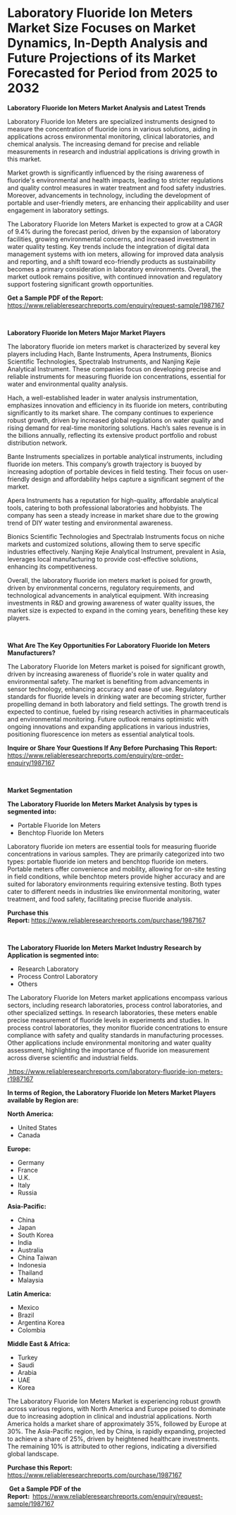 <p><h1>Laboratory Fluoride Ion Meters Market Size Focuses on Market Dynamics, In-Depth Analysis and Future Projections of its Market Forecasted for Period from 2025 to 2032</h1></p><p><strong>Laboratory Fluoride Ion Meters Market Analysis and Latest Trends</strong></p>
<p><p>Laboratory Fluoride Ion Meters are specialized instruments designed to measure the concentration of fluoride ions in various solutions, aiding in applications across environmental monitoring, clinical laboratories, and chemical analysis. The increasing demand for precise and reliable measurements in research and industrial applications is driving growth in this market.</p><p>Market growth is significantly influenced by the rising awareness of fluoride's environmental and health impacts, leading to stricter regulations and quality control measures in water treatment and food safety industries. Moreover, advancements in technology, including the development of portable and user-friendly meters, are enhancing their applicability and user engagement in laboratory settings.</p><p>The Laboratory Fluoride Ion Meters Market is expected to grow at a CAGR of 9.4% during the forecast period, driven by the expansion of laboratory facilities, growing environmental concerns, and increased investment in water quality testing. Key trends include the integration of digital data management systems with ion meters, allowing for improved data analysis and reporting, and a shift toward eco-friendly products as sustainability becomes a primary consideration in laboratory environments. Overall, the market outlook remains positive, with continued innovation and regulatory support fostering significant growth opportunities.</p></p>
<p><strong>Get a Sample PDF of the Report:&nbsp;</strong> <a href="https://www.reliableresearchreports.com/enquiry/request-sample/1987167?utm_campaign=3053&utm_medium=2&utm_source=Github&utm_content=ia&utm_term=12042025&utm_id=laboratory-fluoride-ion-meters">https://www.reliableresearchreports.com/enquiry/request-sample/1987167</a></p>
<p>&nbsp;</p>
<p><strong>Laboratory Fluoride Ion Meters Major Market Players</strong></p>
<p><p>The laboratory fluoride ion meters market is characterized by several key players including Hach, Bante Instruments, Apera Instruments, Bionics Scientific Technologies, Spectralab Instruments, and Nanjing Kejie Analytical Instrument. These companies focus on developing precise and reliable instruments for measuring fluoride ion concentrations, essential for water and environmental quality analysis.</p><p>Hach, a well-established leader in water analysis instrumentation, emphasizes innovation and efficiency in its fluoride ion meters, contributing significantly to its market share. The company continues to experience robust growth, driven by increased global regulations on water quality and rising demand for real-time monitoring solutions. Hach’s sales revenue is in the billions annually, reflecting its extensive product portfolio and robust distribution network.</p><p>Bante Instruments specializes in portable analytical instruments, including fluoride ion meters. This company’s growth trajectory is buoyed by increasing adoption of portable devices in field testing. Their focus on user-friendly design and affordability helps capture a significant segment of the market.</p><p>Apera Instruments has a reputation for high-quality, affordable analytical tools, catering to both professional laboratories and hobbyists. The company has seen a steady increase in market share due to the growing trend of DIY water testing and environmental awareness. </p><p>Bionics Scientific Technologies and Spectralab Instruments focus on niche markets and customized solutions, allowing them to serve specific industries effectively. Nanjing Kejie Analytical Instrument, prevalent in Asia, leverages local manufacturing to provide cost-effective solutions, enhancing its competitiveness.</p><p>Overall, the laboratory fluoride ion meters market is poised for growth, driven by environmental concerns, regulatory requirements, and technological advancements in analytical equipment. With increasing investments in R&D and growing awareness of water quality issues, the market size is expected to expand in the coming years, benefiting these key players.</p></p>
<p>&nbsp;</p>
<p><strong>What Are The Key Opportunities For Laboratory Fluoride Ion Meters Manufacturers?</strong></p>
<p><p>The Laboratory Fluoride Ion Meters market is poised for significant growth, driven by increasing awareness of fluoride's role in water quality and environmental safety. The market is benefiting from advancements in sensor technology, enhancing accuracy and ease of use. Regulatory standards for fluoride levels in drinking water are becoming stricter, further propelling demand in both laboratory and field settings. The growth trend is expected to continue, fueled by rising research activities in pharmaceuticals and environmental monitoring. Future outlook remains optimistic with ongoing innovations and expanding applications in various industries, positioning fluorescence ion meters as essential analytical tools.</p></p>
<p><strong>Inquire or Share Your Questions If Any Before Purchasing This Report:</strong> <a href="https://www.reliableresearchreports.com/enquiry/pre-order-enquiry/1987167?utm_campaign=3053&utm_medium=2&utm_source=Github&utm_content=ia&utm_term=12042025&utm_id=laboratory-fluoride-ion-meters">https://www.reliableresearchreports.com/enquiry/pre-order-enquiry/1987167</a></p>
<p>&nbsp;</p>
<p><strong>Market Segmentation</strong></p>
<p><strong>The Laboratory Fluoride Ion Meters Market Analysis by types is segmented into:</strong></p>
<p><ul><li>Portable Fluoride Ion Meters</li><li>Benchtop Fluoride Ion Meters</li></ul></p>
<p><p>Laboratory fluoride ion meters are essential tools for measuring fluoride concentrations in various samples. They are primarily categorized into two types: portable fluoride ion meters and benchtop fluoride ion meters. Portable meters offer convenience and mobility, allowing for on-site testing in field conditions, while benchtop meters provide higher accuracy and are suited for laboratory environments requiring extensive testing. Both types cater to different needs in industries like environmental monitoring, water treatment, and food safety, facilitating precise fluoride analysis.</p></p>
<p><strong>Purchase this Report:&nbsp;</strong><a href="https://www.reliableresearchreports.com/purchase/1987167?utm_campaign=3053&utm_medium=2&utm_source=Github&utm_content=ia&utm_term=12042025&utm_id=laboratory-fluoride-ion-meters">https://www.reliableresearchreports.com/purchase/1987167</a></p>
<p>&nbsp;</p>
<p><strong>The Laboratory Fluoride Ion Meters Market Industry Research by Application is segmented into:</strong></p>
<p><ul><li>Research Laboratory</li><li>Process Control Laboratory</li><li>Others</li></ul></p>
<p><p>The Laboratory Fluoride Ion Meters market applications encompass various sectors, including research laboratories, process control laboratories, and other specialized settings. In research laboratories, these meters enable precise measurement of fluoride levels in experiments and studies. In process control laboratories, they monitor fluoride concentrations to ensure compliance with safety and quality standards in manufacturing processes. Other applications include environmental monitoring and water quality assessment, highlighting the importance of fluoride ion measurement across diverse scientific and industrial fields.</p></p>
<p><a href="https://www.reliableresearchreports.com/laboratory-fluoride-ion-meters-r1987167?utm_campaign=3053&utm_medium=2&utm_source=Github&utm_content=ia&utm_term=12042025&utm_id=laboratory-fluoride-ion-meters">&nbsp;https://www.reliableresearchreports.com/laboratory-fluoride-ion-meters-r1987167</a></p>
<p><strong>In terms of Region, the Laboratory Fluoride Ion Meters Market Players available by Region are:</strong></p>
<p>
    <p> <strong> North America: </strong>
        <ul>
            <li>United States</li>
            <li>Canada</li>
        </ul>
        </p> 
    <p> <strong> Europe: </strong>
        <ul>
            <li>Germany</li>
            <li>France</li>
            <li>U.K.</li>
            <li>Italy</li>
            <li>Russia</li>
        </ul>
        </p> 
    <p> <strong> Asia-Pacific: </strong>
        <ul>
            <li>China</li>
            <li>Japan</li>
            <li>South Korea</li>
            <li>India</li>
            <li>Australia</li>
            <li>China Taiwan</li>
            <li>Indonesia</li>
            <li>Thailand</li>
            <li>Malaysia</li>
        </ul>
        </p> 
    <p> <strong> Latin America: </strong>
        <ul>
            <li>Mexico</li>
            <li>Brazil</li>
            <li>Argentina Korea</li>
            <li>Colombia</li>
        </ul>
        </p> 
    <p> <strong> Middle East & Africa: </strong>
        <ul>
            <li>Turkey</li>
            <li>Saudi</li>
            <li>Arabia</li>
            <li>UAE</li>
            <li>Korea</li>
        </ul>
    </p>
    </p>
<p><p>The Laboratory Fluoride Ion Meters Market is experiencing robust growth across various regions, with North America and Europe poised to dominate due to increasing adoption in clinical and industrial applications. North America holds a market share of approximately 35%, followed by Europe at 30%. The Asia-Pacific region, led by China, is rapidly expanding, projected to achieve a share of 25%, driven by heightened healthcare investments. The remaining 10% is attributed to other regions, indicating a diversified global landscape.</p></p>
<p><strong>Purchase this Report: </strong><a href="https://www.reliableresearchreports.com/purchase/1987167?utm_campaign=3053&utm_medium=2&utm_source=Github&utm_content=ia&utm_term=12042025&utm_id=laboratory-fluoride-ion-meters">https://www.reliableresearchreports.com/purchase/1987167</a></p>
<p>&nbsp;<strong>Get a Sample PDF of the Report:&nbsp;&nbsp;</strong><a href="https://www.reliableresearchreports.com/enquiry/request-sample/1987167?utm_campaign=3053&utm_medium=2&utm_source=Github&utm_content=ia&utm_term=12042025&utm_id=laboratory-fluoride-ion-meters">https://www.reliableresearchreports.com/enquiry/request-sample/1987167</a></p>
<p><strong></strong></p>
<p><p></p><p></p><p></p></p>
